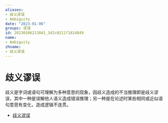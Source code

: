 ```yaml
---
aliases:
- 歧义谬误
- Ambiguity
date: "2023-01-06"
groups: 谬误
id: 20230106213841_3d2c0211f1814849
name:
- Ambiguity
zhname:
- 歧义谬误
---
```


# 歧义谬误

歧义是字词或语句可理解为多种意思的现象，因歧义造成的不当推理即是歧义谬误，其中一种是误解他人语义造成错误推理；另一种是在论述时某些相同或近似语句意思有变化，造成逻辑不连贯。

* [歧义谬误](https://zh.wikipedia.org/wiki/%E6%AD%A7%E7%BE%A9%E8%AC%AC%E8%AA%A4)
